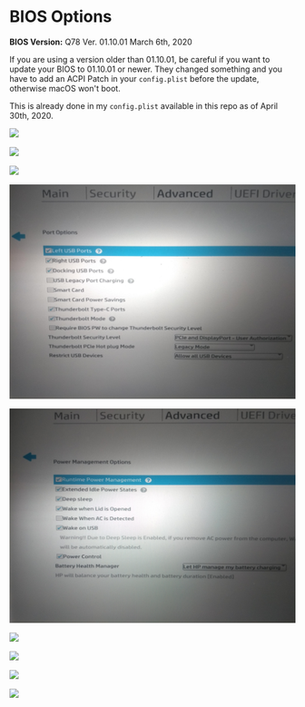 # BIOS Options

**BIOS Version:** Q78 Ver. 01.10.01 March 6th, 2020

If you are using a version older than 01.10.01, be careful if you want to update your BIOS to 01.10.01 or newer. They changed something and you have to add an ACPI Patch in your `config.plist` before the update, otherwise macOS won't boot.

This is already done in my `config.plist` available in this repo as of April 30th, 2020.

![](boot-options.jpg)

![](built-in-device-options.jpg)

![](hp-sure-cover-options.jpg)

![](port-options.jpg)

![](power-management-options.jpg)

![](remote-management-options.jpg)

![](secure-boot-options.jpg)

![](security-options.jpg)

![](system-options.jpg)
